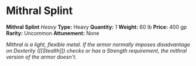 # Mithral Splint

**Mithral Splint**
_Heavy_
**Type:** Heavy
**Quantity:** 1
**Weight:** 60 lb
**Price:** 400 gp
**Rarity:** Uncommon
**Attunement:** None

*Mithral is a light, flexible metal. If the armor normally imposes disadvantage on Dexterity ([[Stealth]]) checks or has a Strength requirement, the mithral version of the armor doesn't.*